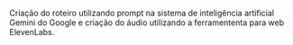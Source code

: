 Criação do roteiro utilizando prompt na sistema de inteligência artificial Gemini do Google e criação do áudio utilizando a ferramententa para web ElevenLabs.

